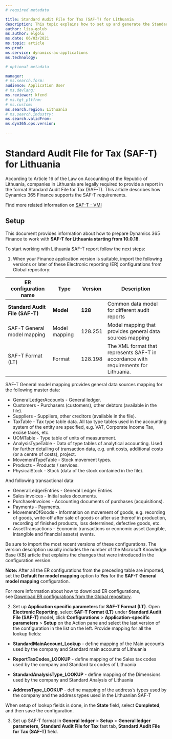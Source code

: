 ```yaml
---
# required metadata

title: Standard Audit File for Tax (SAF-T) for Lithuania
description: This topic explains how to set up and generate the Standard Audit File for Tax (SAF-T) for legal entities that have their primary address in Lithuania. 
author: liza-golub
ms.author: elgolu
ms.date: 06/03/2021
ms.topic: article
ms.prod: 
ms.service: dynamics-ax-applications
ms.technology: 

# optional metadata

manager: 
# ms.search.form: 
audience: Application User
# ms.devlang: 
ms.reviewer: kfend
# ms.tgt_pltfrm: 
# ms.custom: 
ms.search.region: Lithuania
# ms.search.industry: 
ms.search.validFrom: 
ms.dyn365.ops.version: 

---
```


# Standard Audit File for Tax (SAF-T) for Lithuania

According to Article 16 of the Law on Accounting of the Republic of Lithuania,
companies in Lithuania are legally required to provide a report in the format
Standard Audit File for Tax (SAF-T). This article describes how Dynamics 365
Finance supports the SAF-T requirements.

Find more related information on [SAF-T -
VMI](https://www.vmi.lt/cms/web/guest/saf-t)

## Setup

This document provides information about how to prepare Dynamics 365 Finance to
work with **SAF-T for Lithuania starting from 10.0.18**.

To start working with Lithuania SAF-T report follow the next steps:

1.  When your Finance application version is suitable, import the following versions or later of these Electronic reporting (ER) 
configurations from Global repository:

| **ER configuration name**       | **Type**      | **Version** | **Description**                                                                         |
|---------------------------------|---------------|-------------|-----------------------------------------------------------------------------------------|
| **Standard Audit File (SAF-T)** | **Model**     | **128**     | Common data model for different audit reports                                           |
| SAF-T General model mapping     | Model mapping | 128.251     | Model mapping that provides general data sources mapping                                |
| SAF-T Format (LT)               | Format        | 128.198     | The XML format that represents SAF-T in accordance with requirements for Lithuania.     |

SAF-T General model mapping provides general data sources mapping for the following master data:

<ul>
  <li>GeneralLedgerAccounts - General ledger.</li>
  <li>Customers - Purchasers (customers), other debtors (available in the file).</li>
  <li>Suppliers - Suppliers, other creditors (available in the file).</li>
  <li>TaxTable - Tax type table data. All tax type tables used in the accounting system of the entity are specified, e.g. VAT, Corporate Income Tax, excise taxes, etc.</li>
  <li>UOMTable - Type table of units of measurement.</li>
  <li>AnalysisTypeTable - Data of type tables of analytical accounting. Used for further detailing of transaction data, e.g. unit costs, additional costs (or a centre of costs), project.</li>
  <li>MovementTypeTable - Stock movement types.</li>
  <li>Products - Products / services.</li>
  <li>PhysicalStock - Stock (data of the stock contained in the file).</li>
</ul>

And following transactional data:

<ul>
  <li>GeneralLedgerEntries - General Ledger Entries.</li>
  <li>Sales invoices - Initial sales documents.</li>
  <li>PurchaseInvoices - Accounting documents of purchases (acquisitions).</li>
  <li>Payments - Payments.</li>
  <li>MovementOfGoods - Information on movement of goods, e.g. recording of goods, write-off after sale of goods or after use thereof in production, recording of finished products, loss determined, defective goods, etc.</li>
  <li>AssetTransactions - Economic transactions or economic asset (tangible, intangible and financial assets) events.</li>
</ul>

Be sure to import the most recent versions of these configurations. The version
description usually includes the number of the Microsoft Knowledge Base (KB)
article that explains the changes that were introduced in the configuration
version.

**Note:** After all the ER configurations from the preceding table are imported,
set the **Default for model mapping** option to **Yes** for the **SAF-T General
model mapping** configuration.

For more information about how to download ER configurations, see [Download ER
configurations from the Global
repository](https://docs.microsoft.com/en-us/dynamics365/fin-ops-core/dev-itpro/analytics/er-download-configurations-global-repo).

2. Set up **Application specific parameters** for **SAF-T Format (LT)**. Open
**Electronic Reporting**, select **SAF-T Format (LT)** under **Standard Audit
File (SAF-T)** model, click **Configurations** \> **Application-specific
parameters** \> **Setup** on the Action pane and select the last version of the
configuration in the list on the left. Provide mapping for all the lookup
fields:

-   **StandardMainAccount_Lookup** - define mapping of the Main accounts used by
    the company and Standard main accounts of Lithuania

-   **ReportTaxCodes_LOOKUP** - define mapping of the Sales tax codes used by
    the company and Standard tax codes of Lithuania

-   **StandardAnalysisType_LOOKUP** - define mapping of the Dimensions used by
    the company and Standard Analysis of Lithuania

-   **AddressType_LOOKUP** - define mapping of the address’s types used by the
    company and the address types used in the Lithuanian SAF-T

When setup of lookup fields is done, in the **State** field, select
**Completed**, and then save the configuration.

3. Set up SAF-T format in **General ledger** \> **Setup** \> **General ledger
parameters**, **Standard Audit File for Tax** fast tab, **Standard Audit File
for Tax (SAF-T)** field.
